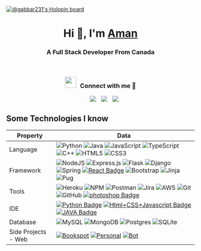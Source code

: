 [![@gabbar231's Holopin board](https://holopin.me/gabbar231)](https://holopin.io/@gabbar231)
<br>
<h1 align="center">Hi 👋, I'm <a href="https://github.com/gabbar23" target="blank">
Aman</a></h1>
<h3 align="center">A Full Stack Developer From Canada</h3>



<br>
<h3 align="center" > <img src="https://media.giphy.com/media/iY8CRBdQXODJSCERIr/giphy.gif" width="30" height="30" style="margin-right: 10px;">Connect with me 🤝 </h3>

<p align="center">

 <div align="center"  class="icons-social" style="margin-left: 10px;">
        <a style="margin-left: 10px;"  target="_blank" href="https://www.linkedin.com/in/amanjot-singh-iwnl">
			<img src="https://img.icons8.com/doodle/40/000000/linkedin--v2.png"></a>
        <a style="margin-left: 10px;" target="_blank" href="https://github.com/gabbar23">
		<img src="https://img.icons8.com/doodle/40/000000/github--v1.png"></a>
        <a style="margin-left: 10px;" target="_blank" href="https://www.instagram.com/aman.sa1n1/">
			<img src="https://img.icons8.com/doodle/40/000000/instagram-new--v2.png"></a>
      </div>

</p>


## Some Technologies I know
Property                 | Data  
-------------------------|------
Language           |![Python](https://img.shields.io/badge/Python-3670A0?style=flat&logo=python&logoColor=ffdd54) ![Java](https://img.shields.io/badge/Java-%23ED8B00.svg?style=flat&logo=java&logoColor=white)  ![JavaScript](https://img.shields.io/badge/Javascript-%23323330.svg?style=flat&logo=javascript&logoColor=%23F7DF1E) ![TypeScript](https://img.shields.io/badge/Typescript-%23007ACC.svg?style=flat&logo=typescript&logoColor=white) ![C++](https://img.shields.io/badge/C++-%2300599C.svg?style=flat&logo=c%2B%2B&logoColor=white) ![HTML5](https://img.shields.io/badge/HTML5-%23E34F26.svg?style=flat&logo=html5&logoColor=white) ![CSS3](https://img.shields.io/badge/CSS3-%231572B6.svg?style=flat&logo=css3&logoColor=white) 
 Framework         |  ![NodeJS](https://img.shields.io/badge/Node.js-6DA55F?style=flat&logo=node.js&logoColor=white) ![Express.js](https://img.shields.io/badge/Express.js-%23404d59.svg?style=flat&logo=express&logoColor=%2361DAFB) ![Flask](https://img.shields.io/badge/Flask-%23000.svg?style=flat&logo=flask&logoColor=white) ![Django](https://img.shields.io/badge/Django-%23092E20.svg?style=flat&logo=django&logoColor=white) ![Spring](https://img.shields.io/badge/Spring-%236DB33F.svg?style=flat&logo=spring&logoColor=white) [![React Badge](https://img.shields.io/badge/-React-61DAFB?style=flat&logo=Electron&logoColor=white)](https://github.com/zmcx16/AxisCult) ![Bootstrap](https://img.shields.io/badge/Bootstrap-%23563D7C.svg?style=flat&logo=bootstrap&logoColor=white)  ![Jinja](https://img.shields.io/badge/Jinja-white.svg?style=flat&logo=jinja&logoColor=black) ![Pug](https://img.shields.io/badge/Pug-FFF?style=flat&logo=pug&logoColor=A86454) 
Tools        | ![Heroku](https://img.shields.io/badge/Heroku-%23430098.svg?style=flat&logo=heroku&logoColor=white) ![NPM](https://img.shields.io/badge/NPM-%23000000.svg?style=flat&logo=Npm&logoColor=white) ![Postman](https://img.shields.io/badge/Postman-FF6C37?style=flat&logo=Postman&logoColor=white)  ![Jira](https://img.shields.io/badge/Jira-%230A0FFF.svg?style=flat&logo=jira&logoColor=white) ![AWS](https://img.shields.io/badge/AWS-%23FF9900.svg?style=flat&logo=amazon-aws&logoColor=white) ![Git](https://img.shields.io/badge/Git-%23F05033.svg?style=flat&logo=git&logoColor=white) ![GitHub](https://img.shields.io/badge/Github-%23121011.svg?style=flat&logo=github&logoColor=white) [![photoshop Badge](https://img.shields.io/badge/-Photoshop-26C9FF?style=flat&logo=Adobe-Photoshop&logoColor=white)](https://github.com/search?q=user%3Azmcx16&type=Repositories)
IDE                 | [![Python Badge](https://img.shields.io/badge/-PyCharm-3776AB?style=flat&logo=Python&logoColor=white)](https://github.com/search?l=Python&q=user%3Azmcx16&type=Repositories) [![Html+CSS+Javascript Badge](https://img.shields.io/badge/-Visual%20Studio%20Code-F7DF1E?style=flat&logo=Javascript&logoColor=white)](https://github.com/search?l=JavaScript&q=user%3Azmcx16&type=Repositories) [![JAVA Badge](https://img.shields.io/badge/-Eclipse-007396?style=flat&logo=JAVA&logoColor=white)](https://github.com/search?q=user%3Azmcx16&type=Repositories)
Database |   ![MySQL](https://img.shields.io/badge/Mysql-%2300f.svg?style=flat&logo=Mysql&logoColor=white) ![MongoDB](https://img.shields.io/badge/MongoDB-%234ea94b.svg?style=flat&logo=Mongodb&logoColor=white) ![Postgres](https://img.shields.io/badge/Postgres-%23316192.svg?style=flat&logo=postgresql&logoColor=white) ![SQLite](https://img.shields.io/badge/Sqlite-%2307405e.svg?style=flat&logo=Sqlite&logoColor=white)
Side Projects - Web      | [![Bookspot](https://img.shields.io/badge/Bookspot-blue)](https://github.com/gabbar23/BookSpot) [![Personal](https://img.shields.io/badge/Personal-Blog-green)](https://github.com/gabbar23/Personal-Blog) [![Bot](https://img.shields.io/badge/Valorant-Bot-red)](https://github.com/gabbar23/Valorant-Discord-Bot) 

<br>


  </a>


